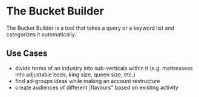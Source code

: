 # The Bucket Builder

The Bucket Builder is a tool that takes a query or a keyword list and categorizes it automatically. 

## Use Cases
- divide terms of an industry into sub-verticals within it (e.g. mattressess into adjustable beds, king size, queen size, etc.)
- find ad-groups ideas while making an account restructure 
- create audiences of different |flavours" based on existing activity
